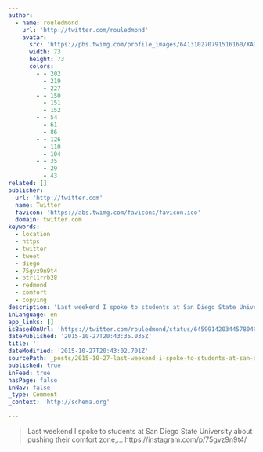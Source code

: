 ```yaml
---
author:
  - name: rouledmond
    url: 'http://twitter.com/rouledmond'
    avatar:
      src: 'https://pbs.twimg.com/profile_images/641310270791516160/XADNJ3Sj_bigger.jpg'
      width: 73
      height: 73
      colors:
        - - 202
          - 219
          - 227
        - - 150
          - 151
          - 152
        - - 54
          - 61
          - 86
        - - 126
          - 110
          - 104
        - - 35
          - 29
          - 43
related: []
publisher:
  url: 'http://twitter.com'
  name: Twitter
  favicon: 'https://abs.twimg.com/favicons/favicon.ico'
  domain: twitter.com
keywords:
  - location
  - https
  - twitter
  - tweet
  - diego
  - 75gvz9n9t4
  - btrl1rrb28
  - redmond
  - comfort
  - copying
description: 'Last weekend I spoke to students at San Diego State University about pushing their comfort zone,... https://instagram.com/p/75gvz9n9t4/'
inLanguage: en
app_links: []
isBasedOnUrl: 'https://twitter.com/rouledmond/status/645991420344578049'
datePublished: '2015-10-27T20:43:35.035Z'
title: ''
dateModified: '2015-10-27T20:43:02.701Z'
sourcePath: _posts/2015-10-27-last-weekend-i-spoke-to-students-at-san-diego-state-universi.md
published: true
inFeed: true
hasPage: false
inNav: false
_type: Comment
_context: 'http://schema.org'

---
```

> Last weekend I spoke to students at San Diego State University about pushing their comfort zone&comma;&period;&period;&period; https&colon;&sol;&sol;instagram&period;com&sol;p&sol;75gvz9n9t4&sol;